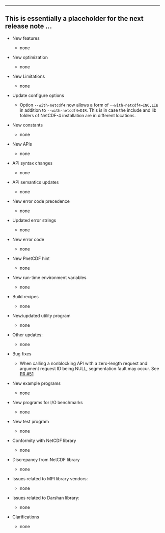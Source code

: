 ------------------------------------------------------------------------------
This is essentially a placeholder for the next release note ...
------------------------------------------------------------------------------

* New features
  + none

* New optimization
  + none

* New Limitations
  + none

* Update configure options
  + Option `--with-netcdf4` now allows a form of `--with-netcdf4=INC,LIB` in
    addition to `--with-netcdf4=DIR`. This is in case the include and lib
    folders of NetCDF-4 installation are in different locations.

* New constants
  + none

* New APIs
  + none

* API syntax changes
  + none

* API semantics updates
  + none

* New error code precedence
  + none

* Updated error strings
  + none

* New error code
  + none

* New PnetCDF hint
  + none

* New run-time environment variables
  + none

* Build recipes
  + none

* New/updated utility program
  + none

* Other updates:
  + none

* Bug fixes
  + When calling a nonblocking API with a zero-length request and argument
    request ID being NULL, segmentation fault may occur. See
    [PR #51](https://github.com/Parallel-NetCDF/PnetCDF/pull/51)

* New example programs
  + none

* New programs for I/O benchmarks
  + none

* New test program
  + none

* Conformity with NetCDF library
  + none

* Discrepancy from NetCDF library
  + none

* Issues related to MPI library vendors:
  + none

* Issues related to Darshan library:
  + none

* Clarifications
  + none

